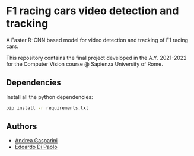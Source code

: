 # F1 racing cars video detection and tracking

A Faster R-CNN based model for video detection and tracking of F1 racing cars.

This repository contains the final project developed in the A.Y. 2021-2022 for the Computer Vision course @ Sapienza University of Rome.

## Dependencies
Install all the python dependencies:
```bash
pip install -r requirements.txt
```

## Authors

- [Andrea Gasparini](github.com/andrea-gasparini)
- [Edoardo Di Paolo](github.com/aedoardo)
